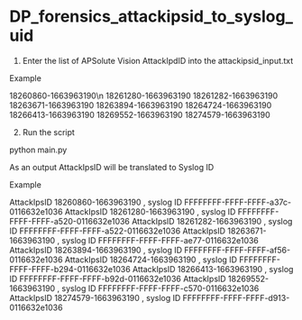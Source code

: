 # DP_forensics_attackipsid_to_syslog_uid

1. Enter the list of APSolute Vision AttackIpdID into the attackipsid_input.txt

Example

18260860-1663963190\n
18261280-1663963190
18261282-1663963190
18263671-1663963190
18263894-1663963190
18264724-1663963190
18266413-1663963190
18269552-1663963190
18274579-1663963190

2. Run the script

python main.py


As an output AttackIpsID will be translated to Syslog ID

Example

AttackIpsID 18260860-1663963190 , syslog ID FFFFFFFF-FFFF-FFFF-a37c-0116632e1036
AttackIpsID 18261280-1663963190 , syslog ID FFFFFFFF-FFFF-FFFF-a520-0116632e1036
AttackIpsID 18261282-1663963190 , syslog ID FFFFFFFF-FFFF-FFFF-a522-0116632e1036
AttackIpsID 18263671-1663963190 , syslog ID FFFFFFFF-FFFF-FFFF-ae77-0116632e1036
AttackIpsID 18263894-1663963190 , syslog ID FFFFFFFF-FFFF-FFFF-af56-0116632e1036
AttackIpsID 18264724-1663963190 , syslog ID FFFFFFFF-FFFF-FFFF-b294-0116632e1036
AttackIpsID 18266413-1663963190 , syslog ID FFFFFFFF-FFFF-FFFF-b92d-0116632e1036
AttackIpsID 18269552-1663963190 , syslog ID FFFFFFFF-FFFF-FFFF-c570-0116632e1036
AttackIpsID 18274579-1663963190 , syslog ID FFFFFFFF-FFFF-FFFF-d913-0116632e1036
